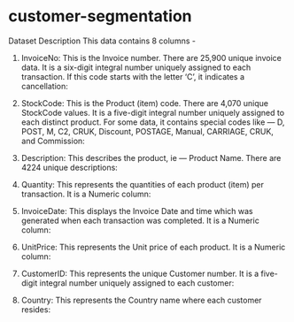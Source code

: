 # customer-segmentation

Dataset Description
This data contains 8 columns -

1. InvoiceNo: This is the Invoice number. There are 25,900 unique invoice data. It is a six-digit integral number uniquely assigned to each transaction. If this code starts with the letter ‘C’, it indicates a cancellation:
 
2. StockCode: This is the Product (item) code. There are 4,070 unique StockCode values. It is a five-digit integral number uniquely assigned to each distinct product. For some data, it contains special codes like — D, POST, M, C2, CRUK, Discount, POSTAGE, Manual, CARRIAGE, CRUK, and Commission:

3. Description: This describes the product, ie — Product Name. There are 4224 unique descriptions:
 
4. Quantity: This represents the quantities of each product (item) per transaction. It is a Numeric column:
 
5. InvoiceDate: This displays the Invoice Date and time which was generated when each transaction was completed. It is a Numeric column:
 
6. UnitPrice: This represents the Unit price of each product. It is a Numeric column:
 
7. CustomerID: This represents the unique Customer number. It is a five-digit integral number uniquely assigned to each customer:
 
8. Country: This represents the Country name where each customer resides:
 
